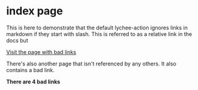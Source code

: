 # index page

This is here to demonstrate that the default lychee-action ignores links in markdown if they start with slash.  This is referred to as a relative link in the docs but 

[Visit the page with bad links](/bad-links/nested/page.md)

There's also another page that isn't referenced by any others.  It also contains a bad link.

**There are 4 bad links**
